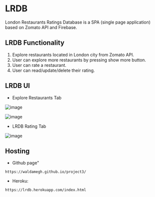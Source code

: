 # LRDB
London Restaurants Ratings Database is a SPA (single page application) based on Zomato API and Firebase.

## LRDB Functionality 
1. Explore restaurants located in London city from Zomato API.
2. User can explore more restaurants by pressing show more button.
3. User can rate a restaurant.
3. User can read/update/delete their rating.

## LRDB UI
* Explore Restaurants Tab

![image](https://imgur.com/S2DYsoW.png)

![image](https://imgur.com/tnE7WfE.png)


* LRDB Rating Tab

![image](https://imgur.com/RqY3ERq.png)

## Hosting
* Github page"
```
https://waldamegh.github.io/project3/
```

* Heroku:
```
https://lrdb.herokuapp.com/index.html
```
